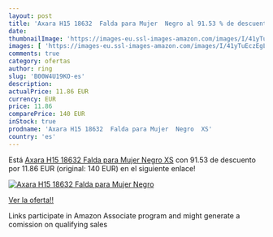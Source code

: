 ```yaml
---
layout: post
title: 'Axara H15 18632  Falda para Mujer  Negro al 91.53 % de descuento'
date: 
thumbnailImage: 'https://images-eu.ssl-images-amazon.com/images/I/41yTuEczEgL._SL200_.jpg'
images: [ 'https://images-eu.ssl-images-amazon.com/images/I/41yTuEczEgL._SL200_.jpg' ]
comments: true
category: ofertas
author: ring
slug: 'B00W4U19KO-es'
description:
actualPrice: 11.86 EUR
currency: EUR
price: 11.86
comparePrice: 140 EUR
inStock: true
prodname: 'Axara H15 18632  Falda para Mujer  Negro  XS'
country: 'es'
---
```


Está [Axara H15 18632  Falda para Mujer  Negro  XS](https://www.amazon.es/dp/B00W4U19KO/?tag=tolees-21) con 91.53 de descuento por 11.86 EUR (original: 140 EUR) en el siguiente enlace!

[![Axara H15 18632  Falda para Mujer  Negro](https://images-eu.ssl-images-amazon.com/images/I/41yTuEczEgL._SL200_.jpg)](https://www.amazon.es/dp/B00W4U19KO/?tag=tolees-21)

[Ver la oferta!!](https://www.amazon.es/dp/B00W4U19KO/?tag=tolees-21)

Links participate in Amazon Associate program and might generate a comission on qualifying sales


